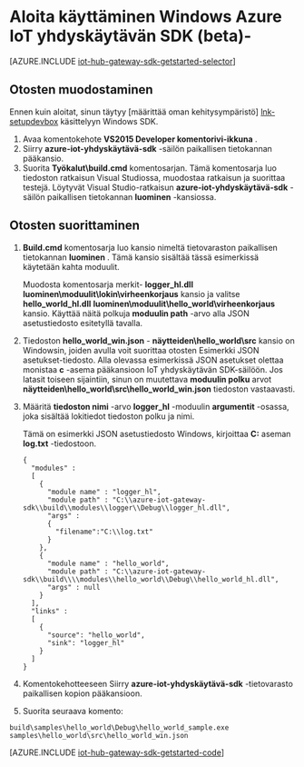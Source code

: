 <properties
    pageTitle="Aloita IoT keskittimeen yhdyskäytävän SDK | Microsoft Azure"
    description="Havainnollistetaan keskeisiä käsitteitä pitäisi ymmärtää, kun käytät Azure IoT yhdyskäytävän SDK käyttäminen Windows Azure IoT yhdyskäytävän SDK ongelmatilanteita."
    services="iot-hub"
    documentationCenter=""
    authors="chipalost"
    manager="timlt"
    editor=""/>

<tags
     ms.service="iot-hub"
     ms.devlang="cpp"
     ms.topic="article"
     ms.tgt_pltfrm="na"
     ms.workload="na"
     ms.date="08/25/2016"
     ms.author="andbuc"/>


# <a name="azure-iot-gateway-sdk-beta---get-started-using-windows"></a>Aloita käyttäminen Windows Azure IoT yhdyskäytävän SDK (beta)-

[AZURE.INCLUDE [iot-hub-gateway-sdk-getstarted-selector](../../includes/iot-hub-gateway-sdk-getstarted-selector.md)]

## <a name="how-to-build-the-sample"></a>Otosten muodostaminen

Ennen kuin aloitat, sinun täytyy [määrittää oman kehitysympäristö] [ lnk-setupdevbox] käsittelyyn Windows SDK.

1. Avaa komentokehote **VS2015 Developer komentorivi-ikkuna** .
2. Siirry **azure-iot-yhdyskäytävä-sdk** -säilön paikallisen tietokannan pääkansio.
3. Suorita **Työkalut\\build.cmd** komentosarjan. Tämä komentosarja luo tiedoston ratkaisun Visual Studiossa, muodostaa ratkaisun ja suorittaa testejä. Löytyvät Visual Studio-ratkaisun **azure-iot-yhdyskäytävä-sdk** -säilön paikallisen tietokannan **luominen** -kansiossa.

## <a name="how-to-run-the-sample"></a>Otosten suorittaminen

1. **Build.cmd** komentosarja luo kansio nimeltä tietovaraston paikallisen tietokannan **luominen** . Tämä kansio sisältää tässä esimerkissä käytetään kahta moduulit.

    Muodosta komentosarja merkit- **logger_hl.dll** **luominen\\moduulit\\lokin\\virheenkorjaus** kansio ja valitse **hello_world_hl.dll** **luominen\\moduulit\\hello_world\\virheenkorjaus** kansio. Käyttää näitä polkuja **moduulin path** -arvo alla JSON asetustiedosto esitetyllä tavalla.

2. Tiedoston **hello_world_win.json** - **näytteiden\\hello_world\\src** kansio on Windowsin, joiden avulla voit suorittaa otosten Esimerkki JSON asetukset-tiedosto. Alla olevassa esimerkissä JSON asetukset olettaa monistaa **c** -asema pääkansioon IoT yhdyskäytävän SDK-säilöön. Jos latasit toiseen sijaintiin, sinun on muutettava **moduulin polku** arvot **näytteiden\\hello_world\\src\\hello_world_win.json** tiedoston vastaavasti.

3. Määritä **tiedoston nimi** -arvo **logger_hl** -moduulin **argumentit** -osassa, joka sisältää lokitiedot tiedoston polku ja nimi.

    Tämä on esimerkki JSON asetustiedosto Windows, kirjoittaa **C:** aseman **log.txt** -tiedostoon.

    ```
    {
      "modules" :
      [
        {
          "module name" : "logger_hl",
          "module path" : "C:\\azure-iot-gateway-sdk\\build\\modules\\logger\\Debug\\logger_hl.dll",
          "args" : 
          {
            "filename":"C:\\log.txt"
          }
        },
        {
          "module name" : "hello_world",
          "module path" : "C:\\azure-iot-gateway-sdk\\build\\\\modules\\hello_world\\Debug\\hello_world_hl.dll",
          "args" : null
        }
      ],
      "links" :
      [
        {
          "source": "hello_world",
          "sink": "logger_hl"
        }
      ]
    }
    ```

3. Komentokehotteeseen Siirry **azure-iot-yhdyskäytävä-sdk** -tietovarasto paikallisen kopion pääkansioon.
4. Suorita seuraava komento:
  
  ```
  build\samples\hello_world\Debug\hello_world_sample.exe samples\hello_world\src\hello_world_win.json
  ```

[AZURE.INCLUDE [iot-hub-gateway-sdk-getstarted-code](../../includes/iot-hub-gateway-sdk-getstarted-code.md)]

<!-- Links -->
[lnk-setupdevbox]: https://github.com/Azure/azure-iot-gateway-sdk/blob/master/doc/devbox_setup.md